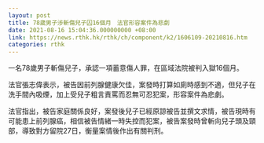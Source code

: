 ```yaml
---
layout: post
title: 78歲男子涉斬傷兒子囚16個月　法官形容案件為悲劇
date: 2021-08-16 15:04:36.000000000 +08:00
link: https://news.rthk.hk/rthk/ch/component/k2/1606109-20210816.htm
categories: rthk
---
```


一名78歲男子斬傷兒子，承認一項蓄意傷人罪，在區域法院被判入獄16個月。

法官張志偉表示，被告因前列腺健康欠佳，案發時打算如廁時感到不適，但兒子在洗手間內吸煙，加上受兒子粗言責罵而忍無可忍犯案，形容案件為悲劇。

法官指出，被告家庭關係良好，案發後兒子已經原諒被告並撰文求情，被告現時有可能患上前列腺癌，相信被告情緒一時失控而犯案，被告案發時曾斬向兒子頭及頸部，導致對方留院27日，衡量案情後作出有關判刑。
